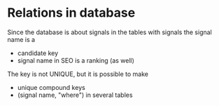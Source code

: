 # Relations in database

Since the database is about signals in the tables with signals the signal name is a 

* candidate key
* signal name in SEO is a ranking (as well)

The key is not UNIQUE, but it is possible to make

* unique compound keys
* (signal name, "where") in several tables
